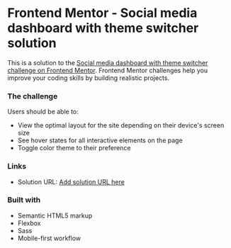 # Frontend Mentor - Social media dashboard with theme switcher solution
This is a solution to the [Social media dashboard with theme switcher challenge on Frontend Mentor](https://www.frontendmentor.io/challenges/social-media-dashboard-with-theme-switcher-6oY8ozp_H). Frontend Mentor challenges help you improve your coding skills by building realistic projects. 

### The challenge
Users should be able to:
- View the optimal layout for the site depending on their device's screen size
- See hover states for all interactive elements on the page
- Toggle color theme to their preference

### Links
- Solution URL: [Add solution URL here](https://your-solution-url.com)

### Built with
- Semantic HTML5 markup
- Flexbox
- Sass
- Mobile-first workflow
